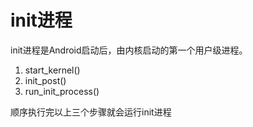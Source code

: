 # init进程

init进程是Android启动后，由内核启动的第一个用户级进程。

1. start_kernel()
2. init_post()
3. run_init_process()

顺序执行完以上三个步骤就会运行init进程

